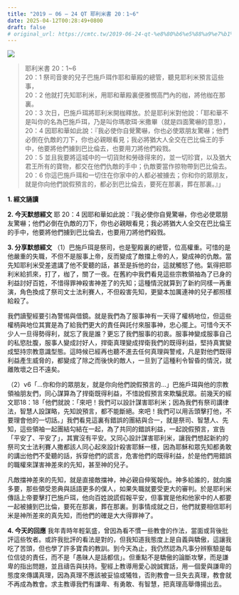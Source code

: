 ```yaml
---
title: "2019 – 06 – 24 QT 耶利米書 20：1~6"
date: 2025-04-12T00:28:49+0800
draft: false
# original_url: https://cmtc.tw/2019-06-24-qt-%e8%80%b6%e5%88%a9%e7%b1%b3%e6%9b%b8-20%ef%bc%9a16
---
```


![](/images/qt.jpg)
> 耶利米書 20：1\~6  
> 20：1 祭司音麥的兒子巴施戶珥作耶和華殿的總管，聽見耶利米預言這些事，  
> 20：2 他就打先知耶利米，用耶和華殿裏便雅憫高門內的枷，將他枷在那裏。  
> 20：3 次日，巴施戶珥將耶利米開枷釋放。於是耶利米對他說：「耶和華不是叫你的名為巴施戶珥，乃是叫你瑪歌珥‧米撒畢（就是四面驚嚇的意思），  
> 20：4 因耶和華如此說：『我必使你自覺驚嚇，你也必使眾朋友驚嚇；他們必倒在仇敵的刀下，你也必親眼看見；我必將猶大人全交在巴比倫王的手中，他要將他們擄到巴比倫去，也要用刀將他們殺戮。  
> 20：5 並且我要將這城中的一切貨財和勞碌得來的，並一切珍寶，以及猶大君王所有的寶物，都交在他們仇敵的手中；仇敵要當作掠物帶到巴比倫去。  
> 20：6 你這巴施戶珥和一切住在你家中的人都必被擄去；你和你的眾朋友，就是你向他們說假預言的，都必到巴比倫去，要死在那裏，葬在那裏。』」

**1. 經文誦讀**

**2.  今天默想經文**
耶 20：4 因耶和華如此說：『我必使你自覺驚嚇，你也必使眾朋友驚嚇；他們必倒在仇敵的刀下，你也必親眼看見；我必將猶大人全交在巴比倫王的手中，他要將他們擄到巴比倫去，也要用刀將他們殺戮。

**3. 分享默想經文**
（1）巴施戶珥是祭司，也是聖殿裏的總管，位高權重。可惜的是他嚴重的失職，不但不是服事上帝，反而變成了敵擋上帝的人，變成神的仇敵。當先知耶利米受差遣講了他不愛聽的話，甚至是拆他的台，這就觸怒了他。氣得把耶利米給抓來，打了，枷了，關了一夜。在舊約中我們看見這些宗教領袖為了已身的利益討好百姓，不惜得罪神殺害神差了的先知；這種情況就算到了新約同樣一再重演，角色換成了祭司文士法利賽人，不但殺害先知，更變本加厲連神的兒子都照樣給殺了。

我們讀聖經要引為警惕與借鏡。就是我們為了服事神有一天得了權柄地位，但這些權柄與地位其實是為了給我們更大的責任與託付來服事神，忠心擺上。可惜今天不少人一旦得勢得利，就忘了我是誰？更忘了我們服事的初衷。服事神變成服事自己的私慾肚腹，服事人變成討好人，捍衛真理變成捍衛我們的既得利益，堅持真實變成堅持宗教意識型態。這時候已經再也聽不進去任何真理與警戒，凡是對他們既得利益產生威脅的，都變成了除之而後快的敵人，一旦到了這種利令智昏的情況，就離敗壞之日不遠矣。

（2）v6「…你和你的眾朋友，就是你向他們說假預言的…」巴施戶珥與他的宗教領袖朋友們，同心謀算為了捍衛既得利益，不惜說假預言來欺騙民眾。前幾天的經文耶18：18「他們就說：「來吧！我們可以設計謀害耶利米；因為我們有祭司講律法，智慧人設謀略，先知說預言，都不能斷絕。來吧！我們可以用舌頭擊打他，不要理會他的一切話。」我們看見這裏有錯誤的團結與合一，就是祭司、智慧人、先知，這些領袖一起團結勾結在一起，為了共同的錯誤利益，一起說假預言，宣告「平安了、平安了」，其實沒有平安。又同心設計謀害耶利米，讓我們想起新約的祭司文士法利賽人撒都該人同心起來設計殺害耶穌一樣，因為耶穌和眾先知都勇敢的講出他們不愛聽的話，拆穿他們的謊言，危害他們的既得利益，於是他們用錯誤的職權來謀害神差來的先知，甚至神的兒子。

凡敵擋神差來的先知，就是直接敵擋神，神必親自伸冤報仇。神多給誰的，就向誰多要，那些領受恩典與話語更多的僕人，如果失職就要受更大的審判。於是耶利米傳話上帝要擊打巴施戶珥，他向百姓說謊假報平安，但事實是他和他家中的人都要一起被擄到巴比倫，要死在那裏，葬在那裏。到事情成就之日，他們就要相信耶利米是神所差來的真先知，而他們的確是大大得罪神了。

**4. 今天的回應**
我年青時年輕氣盛，曾因為看不慣一些教會的作法，當面或背後批評這些牧者。或許我批評的看法是對的，但我知道我態度上是自義與驕傲，這讓我吃了苦頭，但也學了許多寶貴的教訓。到今天為止，我仍然認為凡事分辨察驗是每位信徒的責任，而不是「愚昧人是話都信」。但重點不是驕傲的論斷攻擊，而是謙卑的指出問題，並且禱告與扶持。聖經上教導用愛心說誠實話，用一個愛與謙卑的態度來傳講真理，因為真理不應該被妥協或犧牲，否則教會一旦失去真理，教會就不再成為教會。求主教導我們有謙卑、有勇敢、有智慧，把真理高舉傳揚出去。
